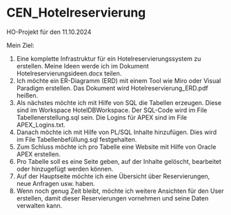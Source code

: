 # CEN_Hotelreservierung
HO-Projekt für den 11.10.2024

Mein Ziel:
1. Eine komplette Infrastruktur für ein Hotelreservierungssystem zu erstellen. Meine Ideen werde ich im Dokument Hotelreservierungsideen.docx teilen.
2. Ich möchte ein ER-Diagramm (ERD) mit einem Tool wie Miro oder Visual Paradigm erstellen. Das Dokument wird Hotelreservierung_ERD.pdf heißen.
3. Als nächstes möchte ich mit Hilfe von SQL die Tabellen erzeugen. Diese sind im Workspace HotelDBWorkspace. Der SQL-Code wird im File Tabellenerstellung.sql sein. Die Logins für APEX sind im File APEX_Logins.txt.
4. Danach möchte ich mit Hilfe von PL/SQL Inhalte hinzufügen. Dies wird im File Tabellenbefüllung.sql festgehalten.
5. Zum Schluss möchte ich pro Tabelle eine Website mit Hilfe von Oracle APEX erstellen.
6. Pro Tabelle soll es eine Seite geben, auf der Inhalte gelöscht, bearbeitet oder hinzugefügt werden können.
7. Auf der Hauptseite möchte ich eine Übersicht über Reservierungen, neue Anfragen usw. haben.
8. Wenn noch genug Zeit bleibt, möchte ich weitere Ansichten für den User erstellen, damit dieser Reservierungen vornehmen und seine Daten verwalten kann.
